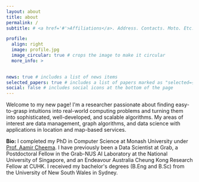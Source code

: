 ```yaml
---
layout: about
title: about
permalink: /
subtitle: # <a href='#'>Affiliations</a>. Address. Contacts. Moto. Etc.

profile:
  align: right
  image: profile.jpg
  image_circular: true # crops the image to make it circular
  more_info: >
    

news: true # includes a list of news items
selected_papers: true # includes a list of papers marked as "selected={true}"
social: false # includes social icons at the bottom of the page
---
```


Welcome to my new page! I'm a researcher passionate about finding easy-to-grasp intuitions into real-world computing problems and turning them into sophisticated, well-developed, and scalable algorithms. My areas of interest are data management, graph algorithms, and data science with applications in location and map-based services. 

<b>Bio:</b> I completed my PhD in Computer Science at Monash University under <a href="http://www.aamircheema.com">Prof. Aamir Cheema</a>. I have previously been a Data Scientist at Grab, a Postdoctoral Fellow in the Grab-NUS AI Laboratory at the National University of Singapore, and an Endeavour Australia Cheung Kong Research Fellow at CUHK. I received my bachelor's degrees (B.Eng and B.Sc) from the University of New South Wales in Sydney.
